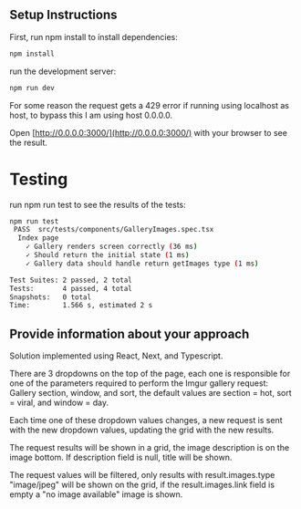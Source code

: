 ## Setup Instructions

First, run npm install to install dependencies:

```bash
npm install
```

run the development server:

```bash
npm run dev
```

For some reason the request gets a 429 error if running using localhost as host, to bypass this I am using host 0.0.0.0.

Open [http://0.0.0.0:3000/](http://0.0.0.0:3000/) with your browser to see the result.

# Testing

run npm run test to see the results of the tests:

```bash
npm run test
 PASS  src/tests/components/GalleryImages.spec.tsx
  Index page
    ✓ Gallery renders screen correctly (36 ms)
    ✓ Should return the initial state (1 ms)
    ✓ Gallery data should handle return getImages type (1 ms)

Test Suites: 2 passed, 2 total
Tests:       4 passed, 4 total
Snapshots:   0 total
Time:        1.566 s, estimated 2 s
```

## Provide information about your approach

Solution implemented using React, Next, and Typescript.

There are 3 dropdowns on the top of the page, each one is responsible for one of the parameters required to perform the Imgur gallery request: Gallery section, window, and sort, the default values are section = hot, sort = viral, and window = day.

Each time one of these dropdown values changes, a new request is sent with the new dropdown values, updating the grid with the new results.

The request results will be shown in a grid, the image description is on the image bottom. If description field is null, title will be shown.

The request values will be filtered, only results with result.images.type "image/jpeg" will be shown on the grid, if the result.images.link field is empty a "no image available" image is shown.
